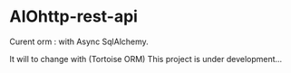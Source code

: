# AIOhttp-rest-api 

Curent orm : with Async SqlAlchemy.

It will to change with (Tortoise ORM)
This project is under development...

